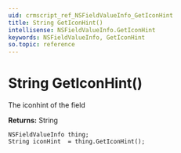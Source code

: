 ```yaml
---
uid: crmscript_ref_NSFieldValueInfo_GetIconHint
title: String GetIconHint()
intellisense: NSFieldValueInfo.GetIconHint
keywords: NSFieldValueInfo, GetIconHint
so.topic: reference
---
```


# String GetIconHint()

The iconhint of the field

**Returns:** String

```crmscript
NSFieldValueInfo thing;
String iconHint  = thing.GetIconHint();
```

